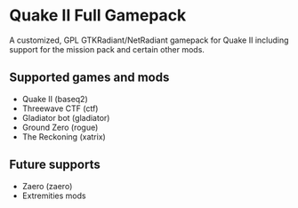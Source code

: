 # Quake II Full Gamepack
A customized, GPL GTKRadiant/NetRadiant gamepack for Quake II including support for the mission pack and certain other mods.

## Supported games and mods
* Quake II (baseq2)
* Threewave CTF (ctf)
* Gladiator bot (gladiator)
* Ground Zero (rogue)
* The Reckoning (xatrix)

## Future supports
* Zaero (zaero)
* Extremities mods
